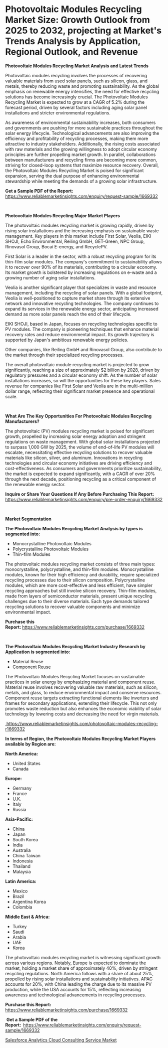 <p><h1>Photovoltaic Modules Recycling Market Size: Growth Outlook from 2025 to 2032, projecting at Market's Trends Analysis by Application, Regional Outlook, and Revenue</h1></p><p><strong>Photovoltaic Modules Recycling Market Analysis and Latest Trends</strong></p>
<p><p>Photovoltaic modules recycling involves the processes of recovering valuable materials from used solar panels, such as silicon, glass, and metals, thereby reducing waste and promoting sustainability. As the global emphasis on renewable energy intensifies, the need for effective recycling solutions has become increasingly crucial. The Photovoltaic Modules Recycling Market is expected to grow at a CAGR of 5.2% during the forecast period, driven by several factors including aging solar panel installations and stricter environmental regulations. </p><p>As awareness of environmental sustainability increases, both consumers and governments are pushing for more sustainable practices throughout the solar energy lifecycle. Technological advancements are also improving the efficiency and profitability of recycling processes, making them more attractive to industry stakeholders. Additionally, the rising costs associated with raw materials and the growing willingness to adopt circular economy principles are further propelling market growth. In parallel, collaborations between manufacturers and recycling firms are becoming more common, striving for closed-loop systems that maximize resource recovery. Overall, the Photovoltaic Modules Recycling Market is poised for significant expansion, serving the dual purpose of enhancing environmental stewardship while meeting the demands of a growing solar infrastructure.</p></p>
<p><strong>Get a Sample PDF of the Report:&nbsp;</strong> <a href="https://www.reliablemarketinsights.com/enquiry/request-sample/1669332?utm_campaign=2221&utm_medium=2&utm_source=Github&utm_content=ia&utm_term=11032025&utm_id=photovoltaic-modules-recycling">https://www.reliablemarketinsights.com/enquiry/request-sample/1669332</a></p>
<p>&nbsp;</p>
<p><strong>Photovoltaic Modules Recycling Major Market Players</strong></p>
<p><p>The photovoltaic modules recycling market is growing rapidly, driven by rising solar installations and the increasing emphasis on sustainable waste management. Key players in this market include First Solar, Veolia, EIKI SHOJI, Echo Environmental, Reiling GmbH, GET-Green, NPC Group, Rinovasol Group, Bocai E-energy, and RecyclePV.</p><p>First Solar is a leader in the sector, with a robust recycling program for its thin-film solar modules. The company's commitment to sustainability allows it to recover over 90% of its materials, contributing to a circular economy. Its market growth is bolstered by increasing regulations on e-waste and a growing number of aging solar installations.</p><p>Veolia is another significant player that specializes in waste and resource management, including the recycling of solar panels. With a global footprint, Veolia is well-positioned to capture market share through its extensive network and innovative recycling technologies. The company continues to expand its services in the renewable energy sector, anticipating increased demand as more solar panels reach the end of their lifecycle.</p><p>EIKI SHOJI, based in Japan, focuses on recycling technologies specific to PV modules. The company is pioneering techniques that enhance material recovery rates and reduce environmental impact. Its growth trajectory is supported by Japan's ambitious renewable energy policies.</p><p>Other companies, like Reiling GmbH and Rinovasol Group, also contribute to the market through their specialized recycling processes.</p><p>The overall photovoltaic module recycling market is projected to grow significantly, reaching a size of approximately $2 billion by 2028, driven by regulatory pressures and a circular economy shift. As the number of solar installations increases, so will the opportunities for these key players. Sales revenue for companies like First Solar and Veolia are in the multi-million dollar range, reflecting their significant market presence and operational scale.</p></p>
<p>&nbsp;</p>
<p><strong>What Are The Key Opportunities For Photovoltaic Modules Recycling Manufacturers?</strong></p>
<p><p>The photovoltaic (PV) modules recycling market is poised for significant growth, propelled by increasing solar energy adoption and stringent regulations on waste management. With global solar installations projected to surpass 1,000 GW by 2025, the volume of end-of-life PV modules will escalate, necessitating effective recycling solutions to recover valuable materials like silicon, silver, and aluminum. Innovations in recycling technologies and circular economy initiatives are driving efficiency and cost-effectiveness. As consumers and governments prioritize sustainability, the market is expected to expand significantly, with a CAGR of over 20% through the next decade, positioning recycling as a critical component of the renewable energy sector.</p></p>
<p><strong>Inquire or Share Your Questions If Any Before Purchasing This Report:</strong> <a href="https://www.reliablemarketinsights.com/enquiry/pre-order-enquiry/1669332?utm_campaign=2221&utm_medium=2&utm_source=Github&utm_content=ia&utm_term=11032025&utm_id=photovoltaic-modules-recycling">https://www.reliablemarketinsights.com/enquiry/pre-order-enquiry/1669332</a></p>
<p>&nbsp;</p>
<p><strong>Market Segmentation</strong></p>
<p><strong>The Photovoltaic Modules Recycling Market Analysis by types is segmented into:</strong></p>
<p><ul><li>Monocrystalline Photovoltaic Modules</li><li>Polycrystalline Photovoltaic Modules</li><li>Thin-film Modules</li></ul></p>
<p><p>The photovoltaic modules recycling market consists of three main types: monocrystalline, polycrystalline, and thin-film modules. Monocrystalline modules, known for their high efficiency and durability, require specialized recycling processes due to their silicon composition. Polycrystalline modules, which are more cost-effective and less efficient, have simpler recycling approaches but still involve silicon recovery. Thin-film modules, made from layers of semiconductor materials, present unique recycling challenges due to their diverse materials. Each type demands tailored recycling solutions to recover valuable components and minimize environmental impact.</p></p>
<p><strong>Purchase this Report:&nbsp;</strong><a href="https://www.reliablemarketinsights.com/purchase/1669332?utm_campaign=2221&utm_medium=2&utm_source=Github&utm_content=ia&utm_term=11032025&utm_id=photovoltaic-modules-recycling">https://www.reliablemarketinsights.com/purchase/1669332</a></p>
<p>&nbsp;</p>
<p><strong>The Photovoltaic Modules Recycling Market Industry Research by Application is segmented into:</strong></p>
<p><ul><li>Material Reuse</li><li>Component Reuse</li></ul></p>
<p><p>The Photovoltaic Modules Recycling Market focuses on sustainable practices in solar energy by emphasizing material and component reuse. Material reuse involves recovering valuable raw materials, such as silicon, metals, and glass, to reduce environmental impact and conserve resources. Component reuse targets extracting functional elements like inverters and frames for secondary applications, extending their lifecycle. This not only promotes waste reduction but also enhances the economic viability of solar technology by lowering costs and decreasing the need for virgin materials.</p></p>
<p><a href="https://www.reliablemarketinsights.com/photovoltaic-modules-recycling-r1669332?utm_campaign=2221&utm_medium=2&utm_source=Github&utm_content=ia&utm_term=11032025&utm_id=photovoltaic-modules-recycling">&nbsp;https://www.reliablemarketinsights.com/photovoltaic-modules-recycling-r1669332</a></p>
<p><strong>In terms of Region, the Photovoltaic Modules Recycling Market Players available by Region are:</strong></p>
<p>
    <p> <strong> North America: </strong>
        <ul>
            <li>United States</li>
            <li>Canada</li>
        </ul>
        </p> 
    <p> <strong> Europe: </strong>
        <ul>
            <li>Germany</li>
            <li>France</li>
            <li>U.K.</li>
            <li>Italy</li>
            <li>Russia</li>
        </ul>
        </p> 
    <p> <strong> Asia-Pacific: </strong>
        <ul>
            <li>China</li>
            <li>Japan</li>
            <li>South Korea</li>
            <li>India</li>
            <li>Australia</li>
            <li>China Taiwan</li>
            <li>Indonesia</li>
            <li>Thailand</li>
            <li>Malaysia</li>
        </ul>
        </p> 
    <p> <strong> Latin America: </strong>
        <ul>
            <li>Mexico</li>
            <li>Brazil</li>
            <li>Argentina Korea</li>
            <li>Colombia</li>
        </ul>
        </p> 
    <p> <strong> Middle East & Africa: </strong>
        <ul>
            <li>Turkey</li>
            <li>Saudi</li>
            <li>Arabia</li>
            <li>UAE</li>
            <li>Korea</li>
        </ul>
    </p>
    </p>
<p><p>The photovoltaic modules recycling market is witnessing significant growth across various regions. Notably, Europe is expected to dominate the market, holding a market share of approximately 40%, driven by stringent recycling regulations. North America follows with a share of about 25%, propelled by rising solar installations and sustainability initiatives. APAC accounts for 20%, with China leading the charge due to its massive PV production, while the USA accounts for 15%, reflecting increasing awareness and technological advancements in recycling processes.</p></p>
<p><strong>Purchase this Report: </strong><a href="https://www.reliablemarketinsights.com/purchase/1669332?utm_campaign=2221&utm_medium=2&utm_source=Github&utm_content=ia&utm_term=11032025&utm_id=photovoltaic-modules-recycling">https://www.reliablemarketinsights.com/purchase/1669332</a></p>
<p>&nbsp;<strong>Get a Sample PDF of the Report:&nbsp;&nbsp;</strong><a href="https://www.reliablemarketinsights.com/enquiry/request-sample/1669332?utm_campaign=2221&utm_medium=2&utm_source=Github&utm_content=ia&utm_term=11032025&utm_id=photovoltaic-modules-recycling">https://www.reliablemarketinsights.com/enquiry/request-sample/1669332</a></p>
<p><strong></strong></p>
<p><p><a href="https://github.com/coricnzati/Market-Research-Report-List-1/blob/main/salesforce-analytics-cloud-consulting-service-market.md?utm_campaign=2221&utm_medium=2&utm_source=Github&utm_content=ia&utm_term=11032025&utm_id=photovoltaic-modules-recycling">Salesforce Analytics Cloud Consulting Service Market</a></p></p>